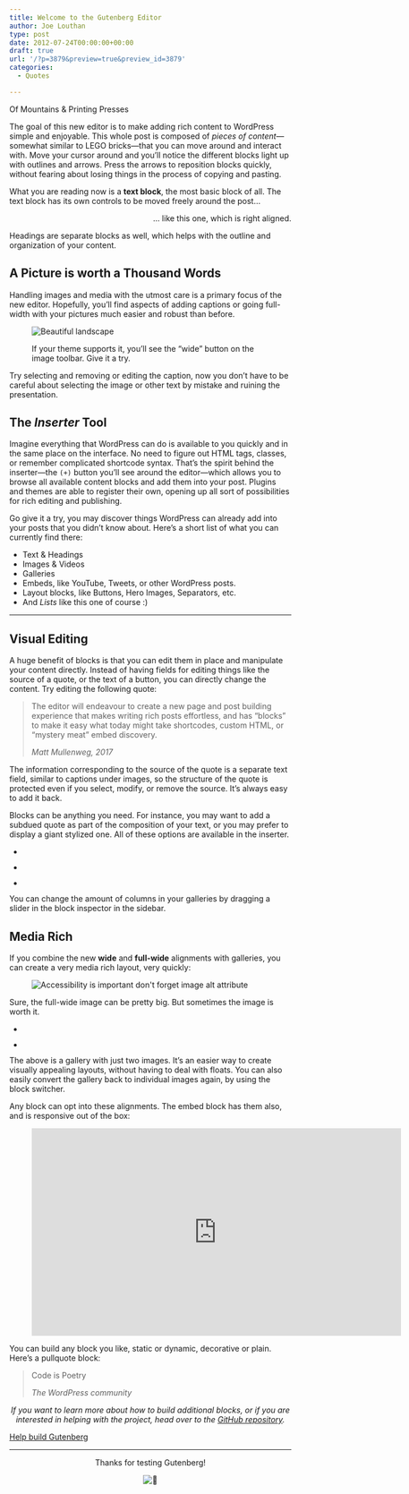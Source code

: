 ```yaml
---
title: Welcome to the Gutenberg Editor
author: Joe Louthan
type: post
date: 2012-07-24T00:00:00+00:00
draft: true
url: '/?p=3879&preview=true&preview_id=3879'
categories:
  - Quotes

---
```

<div class="wp-block-cover-image has-background-dim alignwide" style="background-image:url(https://cldup.com/Fz-ASbo2s3.jpg)">
  <p class="wp-block-cover-image-text">
    Of Mountains & Printing Presses
  </p>
</div>

The goal of this new editor is to make adding rich content to WordPress simple and enjoyable. This whole post is composed of _pieces of content_—somewhat similar to LEGO bricks—that you can move around and interact with. Move your cursor around and you&#8217;ll notice the different blocks light up with outlines and arrows. Press the arrows to reposition blocks quickly, without fearing about losing things in the process of copying and pasting.

What you are reading now is a **text block**, the most basic block of all. The text block has its own controls to be moved freely around the post&#8230;

<p style="text-align:right">
  &#8230; like this one, which is right aligned.
</p>

Headings are separate blocks as well, which helps with the outline and organization of your content.

## A Picture is worth a Thousand Words

Handling images and media with the utmost care is a primary focus of the new editor. Hopefully, you&#8217;ll find aspects of adding captions or going full-width with your pictures much easier and robust than before.<figure class="wp-block-image aligncenter">

<img src="https://i2.wp.com/cldup.com/cXyG__fTLN.jpg?w=660&#038;ssl=1" alt="Beautiful landscape" data-recalc-dims="1" /><figcaption>If your theme supports it, you&#8217;ll see the &#8220;wide&#8221; button on the image toolbar. Give it a try.</figcaption></figure> 

Try selecting and removing or editing the caption, now you don&#8217;t have to be careful about selecting the image or other text by mistake and ruining the presentation.

## The _Inserter_ Tool

Imagine everything that WordPress can do is available to you quickly and in the same place on the interface. No need to figure out HTML tags, classes, or remember complicated shortcode syntax. That&#8217;s the spirit behind the inserter—the `(+)` button you&#8217;ll see around the editor—which allows you to browse all available content blocks and add them into your post. Plugins and themes are able to register their own, opening up all sort of possibilities for rich editing and publishing.

Go give it a try, you may discover things WordPress can already add into your posts that you didn&#8217;t know about. Here&#8217;s a short list of what you can currently find there:

  * Text & Headings
  * Images & Videos
  * Galleries
  * Embeds, like YouTube, Tweets, or other WordPress posts.
  * Layout blocks, like Buttons, Hero Images, Separators, etc.
  * And _Lists_ like this one of course :)

<hr class="wp-block-separator" />

## Visual Editing

A huge benefit of blocks is that you can edit them in place and manipulate your content directly. Instead of having fields for editing things like the source of a quote, or the text of a button, you can directly change the content. Try editing the following quote:

<blockquote class="wp-block-quote">
  <p>
    The editor will endeavour to create a new page and post building experience that makes writing rich posts effortless, and has “blocks” to make it easy what today might take shortcodes, custom HTML, or “mystery meat” embed discovery.
  </p>
  
  <cite>Matt Mullenweg, 2017</cite>
</blockquote>

The information corresponding to the source of the quote is a separate text field, similar to captions under images, so the structure of the quote is protected even if you select, modify, or remove the source. It&#8217;s always easy to add it back.

Blocks can be anything you need. For instance, you may want to add a subdued quote as part of the composition of your text, or you may prefer to display a giant stylized one. All of these options are available in the inserter.

<ul class="wp-block-gallery alignnone columns-2 is-cropped">
  <li class="blocks-gallery-item">
    <figure><img src="https://i0.wp.com/cldup.com/n0g6ME5VKC.jpg?w=660&#038;ssl=1" alt="" data-recalc-dims="1" /></figure>
  </li>
  <li class="blocks-gallery-item">
    <figure><img src="https://i0.wp.com/cldup.com/ZjESfxPI3R.jpg?w=660&#038;ssl=1" alt="" data-recalc-dims="1" /></figure>
  </li>
  <li class="blocks-gallery-item">
    <figure><img src="https://i2.wp.com/cldup.com/EKNF8xD2UM.jpg?w=660&#038;ssl=1" alt="" data-recalc-dims="1" /></figure>
  </li>
</ul>

You can change the amount of columns in your galleries by dragging a slider in the block inspector in the sidebar.

## Media Rich

If you combine the new **wide** and **full-wide** alignments with galleries, you can create a very media rich layout, very quickly:<figure class="wp-block-image alignfull">

<img src="https://i0.wp.com/cldup.com/8lhI-gKnI2.jpg?w=660&#038;ssl=1" alt="Accessibility is important don't forget image alt attribute" data-recalc-dims="1" /></figure> 

Sure, the full-wide image can be pretty big. But sometimes the image is worth it.

<ul class="wp-block-gallery alignwide columns-2 is-cropped">
  <li class="blocks-gallery-item">
    <figure><img src="https://i2.wp.com/cldup.com/_rSwtEeDGD.jpg?w=660&#038;ssl=1" alt="" data-recalc-dims="1" /></figure>
  </li>
  <li class="blocks-gallery-item">
    <figure><img src="https://i0.wp.com/cldup.com/L-cC3qX2DN.jpg?w=660&#038;ssl=1" alt="" data-recalc-dims="1" /></figure>
  </li>
</ul>

The above is a gallery with just two images. It&#8217;s an easier way to create visually appealing layouts, without having to deal with floats. You can also easily convert the gallery back to individual images again, by using the block switcher.

Any block can opt into these alignments. The embed block has them also, and is responsive out of the box:<figure class="wp-block-embed-vimeo wp-block-embed alignwide is-type-video is-provider-vimeo"> 

<div class="jetpack-video-wrapper">
  <div class="embed-vimeo" style="text-align: center;">
    <iframe src="https://player.vimeo.com/video/22439234" width="660" height="371" frameborder="0" webkitallowfullscreen mozallowfullscreen allowfullscreen></iframe>
  </div>
</div></figure> 

You can build any block you like, static or dynamic, decorative or plain. Here&#8217;s a pullquote block:

<blockquote class="wp-block-pullquote alignnone">
  <p>
    Code is Poetry
  </p>
  
  <cite>The WordPress community</cite>
</blockquote>

<p style="text-align:center">
  <em>If you want to learn more about how to build additional blocks, or if you are interested in helping with the project, head over to the <a href="https://github.com/WordPress/gutenberg">GitHub repository</a>.</em>
</p>

<div class="wp-block-button aligncenter">
  <a class="wp-block-button__link" href="https://github.com/WordPress/gutenberg">Help build Gutenberg</a>
</div>

<hr class="wp-block-separator" />

<p style="text-align:center">
  Thanks for testing Gutenberg!
</p>

<p style="text-align:center">
  <img draggable="false" class="emoji" alt="&#x1f44b;" src="https://s.w.org/images/core/emoji/2.3/svg/1f44b.svg" />
</p>